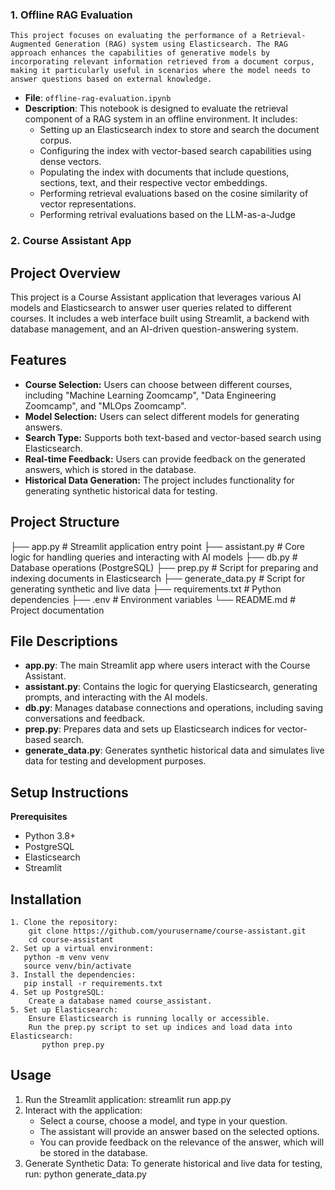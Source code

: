 ### 1. Offline RAG Evaluation
    This project focuses on evaluating the performance of a Retrieval-Augmented Generation (RAG) system using Elasticsearch. The RAG approach enhances the capabilities of generative models by incorporating relevant information retrieved from a document corpus, making it particularly useful in scenarios where the model needs to answer questions based on external knowledge.

- **File**: `offline-rag-evaluation.ipynb`
- **Description**: This notebook is designed to evaluate the retrieval component of a RAG system in an offline environment. It includes:
  - Setting up an Elasticsearch index to store and search the document corpus.
  - Configuring the index with vector-based search capabilities using dense vectors.
  - Populating the index with documents that include questions, sections, text, and their respective vector embeddings.
  - Performing retrieval evaluations based on the cosine similarity of vector representations.
  - Performing retrival evaluations based on the LLM-as-a-Judge

### 2. Course Assistant App

## Project Overview

This project is a Course Assistant application that leverages various AI models and Elasticsearch to answer user queries related to different courses. It includes a web interface built using Streamlit, a backend with database management, and an AI-driven question-answering system.

## Features

- **Course Selection:** Users can choose between different courses, including "Machine Learning Zoomcamp", "Data Engineering Zoomcamp", and "MLOps Zoomcamp".
- **Model Selection:** Users can select different models for generating answers.
- **Search Type:** Supports both text-based and vector-based search using Elasticsearch.
- **Real-time Feedback:** Users can provide feedback on the generated answers, which is stored in the database.
- **Historical Data Generation:** The project includes functionality for generating synthetic historical data for testing.

## Project Structure

├── app.py                   # Streamlit application entry point
├── assistant.py             # Core logic for handling queries and interacting with AI models
├── db.py                    # Database operations (PostgreSQL)
├── prep.py                  # Script for preparing and indexing documents in Elasticsearch
├── generate_data.py         # Script for generating synthetic and live data
├── requirements.txt         # Python dependencies
├── .env                     # Environment variables
└── README.md                # Project documentation


## File Descriptions
- **app.py**: The main Streamlit app where users interact with the Course Assistant.
- **assistant.py**: Contains the logic for querying Elasticsearch, generating prompts, and interacting with the AI models.
- **db.py**: Manages database connections and operations, including saving conversations and feedback.
- **prep.py**: Prepares data and sets up Elasticsearch indices for vector-based search.
- **generate_data.py**: Generates synthetic historical data and simulates live data for testing and development purposes.

## Setup Instructions
**Prerequisites**
- Python 3.8+
- PostgreSQL
- Elasticsearch
- Streamlit

## Installation
    1. Clone the repository:
        git clone https://github.com/yourusername/course-assistant.git
        cd course-assistant
    2. Set up a virtual environment:
       python -m venv venv
       source venv/bin/activate  
    3. Install the dependencies:
       pip install -r requirements.txt
    4. Set up PostgreSQL:
        Create a database named course_assistant.
    5. Set up Elasticsearch:
        Ensure Elasticsearch is running locally or accessible.
        Run the prep.py script to set up indices and load data into Elasticsearch:
           python prep.py
## Usage
1. Run the Streamlit application:
   streamlit run app.py
2. Interact with the application:
    - Select a course, choose a model, and type in your question.
    - The assistant will provide an answer based on the selected options.
    - You can provide feedback on the relevance of the answer, which will be stored in the database.
3. Generate Synthetic Data:
   To generate historical and live data for testing, run:
      python generate_data.py







        



